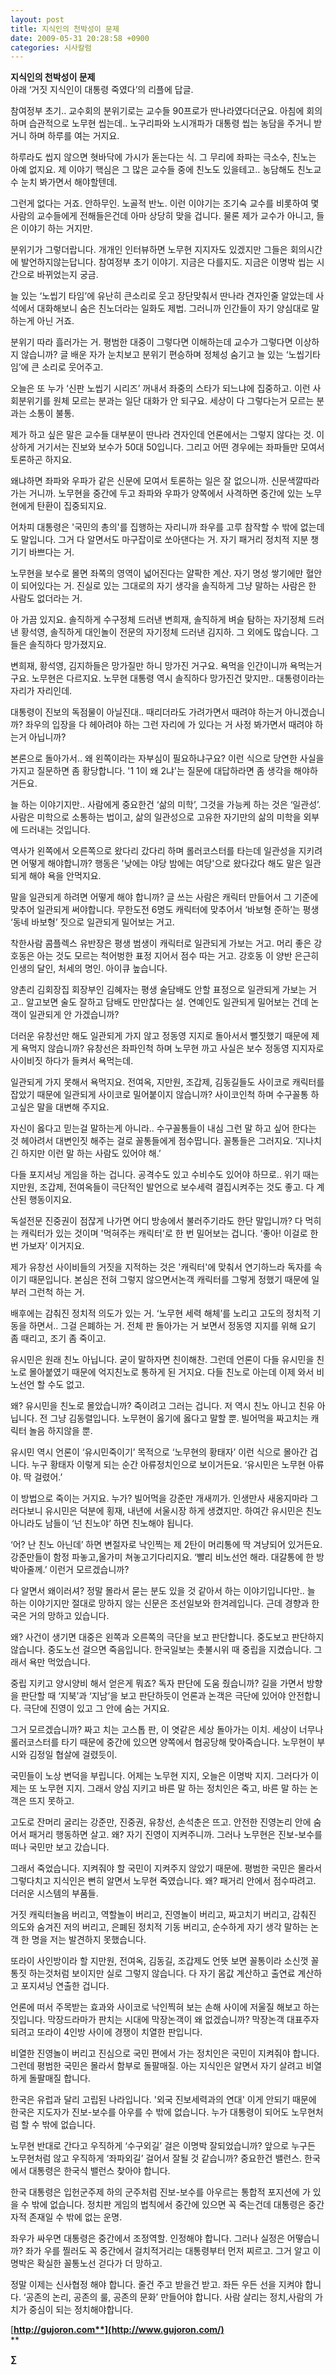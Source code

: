 ```yaml
---
layout: post
title: 지식인의 천박성이 문제
date: 2009-05-31 20:28:58 +0900
categories: 시사칼럼
---
```

**지식인의 천박성이 문제**  
아래 ‘거짓 지식인이 대통령 죽였다’의 리플에 답글.

참여정부 초기.. 교수회의 분위기로는 교수들 90프로가 딴나라였다더군요. 아침에 회의하며 습관적으로 노무현 씹는데.. 노구리파와 노시개파가 대통령 씹는 농담을 주거니 받거니 하며 하루를 여는 거지요.

하루라도 씹지 않으면 혓바닥에 가시가 돋는다는 식. 그 무리에 좌파는 극소수, 친노는 아예 없지요. 제 이야기 핵심은 그 많은 교수들 중에 친노도 있을테고.. 농담해도 친노교수 눈치 봐가면서 해야할텐데.

그런게 없다는 거죠. 안하무인. 노골적 반노. 이런 이야기는 조기숙 교수를 비롯하여 몇 사람의 교수들에게 전해들은건데 아마 상당히 맞을 겁니다. 물론 제가 교수가 아니고, 들은 이야기 하는 거지만. 

분위기가 그렇더랍니다. 개개인 인터뷰하면 노무현 지지자도 있겠지만 그들은 회의시간에 발언하지않는답니다. 참여정부 초기 이야기. 지금은 다를지도. 지금은 이명박 씹는 시간으로 바뀌었는지 궁금.

늘 있는 ‘노씹기 타임’에 유난히 큰소리로 웃고 장단맞춰서 딴나라 견자인줄 알았는데 사석에서 대화해보니 숨은 친노더라는 일화도 제법. 그러니까 인간들이 자기 양심대로 말하는게 아닌 거죠.

분위기 따라 흘러가는 거. 평범한 대중이 그렇다면 이해하는데 교수가 그렇다면 이상하지 않습니까? 글 배운 자가 눈치보고 분위기 편승하며 정체성 숨기고 늘 있는 ‘노씹기타임’에 큰 소리로 웃어주고.

오늘은 또 누가 ‘신판 노씹기 시리즈’ 꺼내서 좌중의 스타가 되느냐에 집중하고. 이런 사회분위기를 원체 모르는 분과는 일단 대화가 안 되구요. 세상이 다 그렇다는거 모르는 분과는 소통이 불통. 

제가 하고 싶은 말은 교수들 대부분이 딴나라 견자인데 언론에서는 그렇지 않다는 것. 이상하게 거기서는 진보와 보수가 50대 50입니다. 그리고 어떤 경우에는 좌파들만 모여서 토론하곤 하지요. 

왜냐하면 좌파와 우파가 같은 신문에 모여서 토론하는 일은 잘 없으니까. 신문색깔따라 가는 거니까. 노무현을 중간에 두고 좌파와 우파가 양쪽에서 사격하면 중간에 있는 노무현에게 탄환이 집중되지요. 

어차피 대통령은 '국민의 총의'를 집행하는 자리니까 좌우를 고루 참작할 수 밖에 없는데도 말입니다. 그거 다 알면서도 마구잡이로 쏘아댄다는 거. 자기 패거리 정치적 지분 챙기기 바쁘다는 거. 

노무현을 보수로 몰면 좌쪽의 영역이 넓어진다는 얄팍한 계산. 자기 명성 쌓기에만 혈안이 되어있다는 거. 진실로 있는 그대로의 자기 생각을 솔직하게 그냥 말하는 사람은 한 사람도 없더라는 거.

아 가끔 있지요. 솔직하게 수구정체 드러낸 변희재, 솔직하게 벼슬 탐하는 자기정체 드러낸 황석영, 솔직하게 대인놀이 전문의 자기정체 드러낸 김지하. 그 외에도 많습니다. 그들은 솔직하다 망가졌지요.

변희재, 황석영, 김지하들은 망가질만 하니 망가진 거구요. 욕먹을 인간이니까 욕먹는거구요. 노무현은 다르지요. 노무현 대통령 역시 솔직하다 망가진건 맞지만.. 대통령이라는 자리가 자리인데.

대통령이 진보의 독점물이 아닐진대.. 때리더라도 가려가면서 때려야 하는거 아니겠습니까? 좌우의 입장을 다 헤아려야 하는 그런 자리에 가 있다는 거 사정 봐가면서 때려야 하는거 아닙니까?

본론으로 돌아가서.. 왜 왼쪽이라는 자부심이 필요하냐구요? 이런 식으로 당연한 사실을 가지고 질문하면 좀 황당합니다. '1 1이 왜 2냐'는 질문에 대답하라면 좀 생각을 해야하거든요. 

늘 하는 이야기지만.. 사람에게 중요한건 ‘삶의 미학’, 그것을 가능케 하는 것은 ‘일관성’. 사람은 미학으로 소통하는 법이고, 삶의 일관성으로 고유한 자기만의 삶의 미학을 외부에 드러내는 것입니다. 

역사가 왼쪽에서 오른쪽으로 왔다리 갔다리 하며 롤러코스터를 타는데 일관성을 지키려면 어떻게 해야합니까? 행동은 '낮에는 야당 밤에는 여당'으로 왔다갔다 해도 말은 일관되게 해야 욕을 안먹지요.

말을 일관되게 하려면 어떻게 해야 합니까? 글 쓰는 사람은 캐릭터 만들어서 그 기준에 맞추어 일관되게 써야합니다. 무한도전 6명도 캐릭터에 맞추어서 ‘바보형 준하’는 평생 ‘동네 바보형’ 짓으로 일관되게 밀어보는 거고. 

착한사람 콤플렉스 유반장은 평생 범생이 캐릭터로 일관되게 가보는 거고. 머리 좋은 강호동은 아는 것도 모르는 척어벙한 표정 지어서 점수 따는 거고. 강호동 이 양반 은근히 인생의 달인, 처세의 명인. 아이큐 높습니다.

양촌리 김회장집 회장부인 김혜자는 평생 술담배도 안할 표정으로 일관되게 가보는 거고.. 알고보면 술도 잘하고 담배도 만만찮다는 설. 연예인도 일관되게 밀어보는 건데 논객이 일관되게 안 가겠습니까?

더러운 유창선만 해도 일관되게 가지 않고 정동영 지지로 돌아서서 뻘짓했기 때문에 제게 욕먹지 않습니까? 유창선은 좌파인척 하며 노무현 까고 사실은 보수 정동영 지지자로 사이비짓 하다가 들켜서 욕먹는데.

일관되게 가지 못해서 욕먹지요. 전여옥, 지만원, 조갑제, 김동길들도 사이코로 캐릭터를 잡았기 때문에 일관되게 사이코로 밀어붙이지 않습니까? 사이코인척 하며 수구꼴통 하고싶은 말을 대변해 주지요.

자신이 옳다고 믿는걸 말하는게 아니라.. 수구꼴통들이 내심 그런 말 하고 싶어 한다는 것 헤아려서 대변인짓 해주는 걸로 꼴통들에게 점수땁니다. 꼴통들은 그러지요. ‘지나치긴 하지만 이런 말 하는 사람도 있어야 해.’

다들 포지셔닝 게임을 하는 겁니다. 공격수도 있고 수비수도 있어야 하므로.. 위기 때는 지만원, 조갑제, 전여옥들이 극단적인 발언으로 보수세력 결집시켜주는 것도 좋고. 다 계산된 행동이지요.

독설전문 진중권이 점잖게 나가면 어디 방송에서 불러주기라도 한단 말입니까? 다 먹히는 캐릭터가 있는 것이며 '먹혀주는 캐릭터'로 한 번 밀어보는 겁니다. ‘좋아! 이걸로 한 번 가보자’ 이거지요. 

제가 유창선 사이비들의 거짓을 지적하는 것은 '캐릭터'에 맞춰서 연기하느라 독자를 속이기 때문입니다. 본심은 전혀 그렇지 않으면서논객 캐릭터를 그렇게 정했기 때문에 일부러 그런척 하는 거.

배후에는 감춰진 정치적 의도가 있는 거. ‘노무현 세력 해체’를 노리고 고도의 정치적 기동을 하면서.. 그걸 은폐하는 거. 전체 판 돌아가는 거 보면서 정동영 지지를 위해 요기 좀 때리고, 조기 좀 죽이고.

유시민은 원래 친노 아닙니다. 굳이 말하자면 친이해찬. 그런데 언론이 다들 유시민을 친노로 몰아붙였기 때문에 억지친노로 통하게 된 거지요. 다들 친노로 아는데 이제 와서 비노선언 할 수도 없고.

왜? 유시민을 친노로 몰았습니까? 죽이려고 그러는 겁니다. 저 역시 친노 아니고 친유 아닙니다. 전 그냥 김동렬입니다. 노무현이 옳기에 옳다고 말할 뿐. 빌어먹을 짜고치는 캐릭터 놀음 하지않을 뿐.

유시민 역시 언론이 ‘유시민죽이기’ 목적으로 ‘노무현의 황태자’ 이런 식으로 몰아간 겁니다. 누구 황태자 이렇게 되는 순간 아류정치인으로 보이거든요. ‘유시민은 노무현 아류야. 딱 걸렸어.’ 

이 방법으로 죽이는 거지요. 누가? 빌어먹을 강준만 개새끼가. 인생만사 새옹지마라 그러다보니 유시민은 덕분에 횡재, 내년에 서울시장 하게 생겼지만. 하여간 유시민은 친노 아니라도 남들이 ‘넌 친노야’ 하면 친노해야 됩니다.

‘어? 난 친노 아닌데’ 하면 변절자로 낙인찍는 제 2탄이 머리통에 딱 겨냥되어 있거든요. 강준만들이 함정 파놓고,올가미 쳐놓고기다리지요. ‘빨리 비노선언 해라. 대갈통에 한 방 박아줄께.’ 이런거 모르겠습니까? 

다 알면서 왜이러셔? 정말 몰라서 묻는 분도 있을 것 같아서 하는 이야기입니다만.. 늘 하는 이야기지만 절대로 망하지 않는 신문은 조선일보와 한겨레입니다. 근데 경향과 한국은 거의 망하고 있습니다. 

왜? 사건이 생기면 대중은 왼쪽과 오른쪽의 극단을 보고 판단합니다. 중도보고 판단하지 않습니다. 중도노선 걸으면 죽음입니다. 한국일보는 촛불시위 때 중립을 지켰습니다. 그래서 욕만 먹었습니다. 

중립 지키고 양시양비 해서 얻은게 뭐죠? 독자 판단에 도움 줬습니까? 길을 가면서 방향을 판단할 때 ‘지북’과 ‘지남’을 보고 판단하듯이 언론과 논객은 극단에 있어야 안전합니다. 극단에 진영이 있고 그 안에 숨는 거지요.

그거 모르겠습니까? 짜고 치는 고스톱 판, 이 엿같은 세상 돌아가는 이치. 세상이 너무나 롤러코스터를 타기 때문에 중간에 있으면 양쪽에서 협공당해 맞아죽습니다. 노무현이 부시와 김정일 협살에 걸렸듯이. 

국민들이 노상 변덕을 부립니다. 어제는 노무현 지지, 오늘은 이명박 지지. 그러다가 이제는 또 노무현 지지. 그래서 양심 지키고 바른 말 하는 정치인은 죽고, 바른 말 하는 논객은 뜨지 못하고.

고도로 잔머리 굴리는 강준만, 진중권, 유창선, 손석춘은 뜨고. 안전한 진영논리 안에 숨어서 패거리 행동하면 살고. 왜? 자기 진영이 지켜주니까. 그러나 노무현은 진보-보수를 떠나 국민만 보고 갔습니다. 

그래서 죽었습니다. 지켜줘야 할 국민이 지켜주지 않았기 때문에. 평범한 국민은 몰라서 그렇다치고 지식인은 뻔히 알면서 노무현 죽였습니다. 왜? 패거리 안에서 점수따려고. 더러운 시스템의 부품들.

거짓 캐릭터놀음 버리고, 역할놀이 버리고, 진영놀이 버리고, 짜고치기 버리고, 감춰진 의도와 숨겨진 저의 버리고, 은폐된 정치적 기동 버리고, 순수하게 자기 생각 말하는 논객 한 명을 저는 발견하지 못했습니다.

또라이 사인방이라 할 지만원, 전여옥, 김동길, 조갑제도 언뜻 보면 꼴통이라 소신껏 꼴통짓 하는것처럼 보이지만 실로 그렇지 않습니다. 다 자기 몸값 계산하고 출연료 계산하고 포지셔닝 연출한 겁니다. 

언론에 떠서 주목받는 효과와 사이코로 낙인찍혀 보는 손해 사이에 저울질 해보고 하는 짓입니다. 막장드라마가 판치는 시대에 막장논객이 왜 없겠습니까? 막장논객 대표주자 되려고 또라이 4인방 사이에 경쟁이 치열한 판입니다.

비열한 진영놀이 버리고 진심으로 국민 편에서 가는 정치인은 국민이 지켜줘야 합니다. 그런데 평범한 국민은 몰라서 함부로 돌팔매질. 아는 지식인은 알면서 자기 살려고 비열하게 돌팔매질 합니다. 

한국은 유럽과 달리 고립된 나라입니다. '외국 진보세력과의 연대' 이게 안되기 때문에 한국은 지도자가 진보-보수를 아우를 수 밖에 없습니다. 누가 대통령이 되어도 노무현처럼 할 수 밖에 없습니다. 

노무현 반대로 간다고 우직하게 ‘수구외길’ 걸은 이명박 잘되었습니까? 앞으로 누구든 노무현처럼 않고 우직하게 ‘좌파외길’ 걸어서 잘될 것 같습니까? 중요한건 밸런스. 한국에서 대통령은 한국식 밸런스 찾아야 합니다.

한국 대통령은 입헌군주제 하의 군주처럼 진보-보수를 아우르는 통합적 포지션에 가 있을 수 밖에 없습니다. 정치판 게임의 법칙에서 중간에 있으면 꼭 죽는건데 대통령은 중간자적 존재일 수 밖에 없는 운명.

좌우가 싸우면 대통령은 중간에서 조정역할. 인정해야 합니다. 그러나 실정은 어떻습니까? 좌가 우를 찔러도 꼭 중간에서 걸치적거리는 대통령부터 먼저 찌르고. 그거 알고 이명박은 확실한 꼴통노선 걷다가 더 망하고. 

정말 이제는 신사협정 해야 합니다. 줄건 주고 받을건 받고. 좌든 우든 선을 지켜야 합니다. ‘공존의 논리, 공존의 룰, 공존의 문화’ 만들어야 합니다. 사람 살리는 정치,사람의 가치가 중심이 되는 정치해야합니다.

[**http://gujoron.com**](http://www.gujoron.com/)**  
** 

**∑**